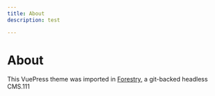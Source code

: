 ```yaml
---
title: About
description: test

---
```

# About

This VuePress theme was imported in [Forestry](https:://forestry.io), a git-backed headless CMS.111